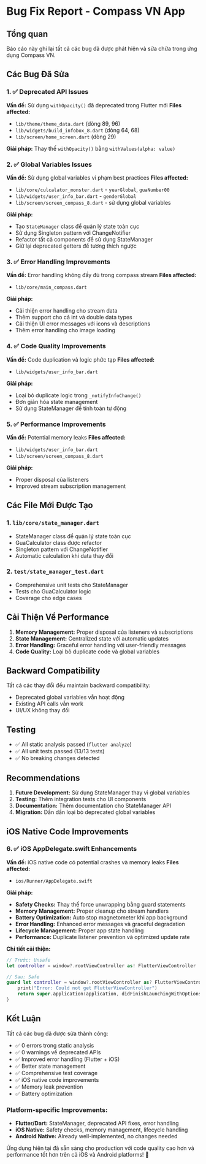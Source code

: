 # Bug Fix Report - Compass VN App

## Tổng quan
Báo cáo này ghi lại tất cả các bug đã được phát hiện và sửa chữa trong ứng dụng Compass VN.

## Các Bug Đã Sửa

### 1. ✅ Deprecated API Issues
**Vấn đề:** Sử dụng `withOpacity()` đã deprecated trong Flutter mới
**Files affected:**
- `lib/theme/theme_data.dart` (dòng 89, 96)
- `lib/widgets/build_infobox_8.dart` (dòng 64, 68)
- `lib/screen/home_screen.dart` (dòng 29)

**Giải pháp:** Thay thế `withOpacity()` bằng `withValues(alpha: value)`

### 2. ✅ Global Variables Issues
**Vấn đề:** Sử dụng global variables vi phạm best practices
**Files affected:**
- `lib/core/culcalator_monster.dart` - `yearGlobal`, `guaNumber00`
- `lib/widgets/user_info_bar.dart` - `genderGlobal`
- `lib/screen/screen_compass_8.dart` - sử dụng global variables

**Giải pháp:**
- Tạo `StateManager` class để quản lý state toàn cục
- Sử dụng Singleton pattern với ChangeNotifier
- Refactor tất cả components để sử dụng StateManager
- Giữ lại deprecated getters để tương thích ngược

### 3. ✅ Error Handling Improvements
**Vấn đề:** Error handling không đầy đủ trong compass stream
**Files affected:**
- `lib/core/main_compass.dart`

**Giải pháp:**
- Cải thiện error handling cho stream data
- Thêm support cho cả int và double data types
- Cải thiện UI error messages với icons và descriptions
- Thêm error handling cho image loading

### 4. ✅ Code Quality Improvements
**Vấn đề:** Code duplication và logic phức tạp
**Files affected:**
- `lib/widgets/user_info_bar.dart`

**Giải pháp:**
- Loại bỏ duplicate logic trong `_notifyInfoChange()`
- Đơn giản hóa state management
- Sử dụng StateManager để tính toán tự động

### 5. ✅ Performance Improvements
**Vấn đề:** Potential memory leaks
**Files affected:**
- `lib/widgets/user_info_bar.dart`
- `lib/screen/screen_compass_8.dart`

**Giải pháp:**
- Proper disposal của listeners
- Improved stream subscription management

## Các File Mới Được Tạo

### 1. `lib/core/state_manager.dart`
- StateManager class để quản lý state toàn cục
- GuaCalculator class được refactor
- Singleton pattern với ChangeNotifier
- Automatic calculation khi data thay đổi

### 2. `test/state_manager_test.dart`
- Comprehensive unit tests cho StateManager
- Tests cho GuaCalculator logic
- Coverage cho edge cases

## Cải Thiện Về Performance

1. **Memory Management:** Proper disposal của listeners và subscriptions
2. **State Management:** Centralized state với automatic updates
3. **Error Handling:** Graceful error handling với user-friendly messages
4. **Code Quality:** Loại bỏ duplicate code và global variables

## Backward Compatibility

Tất cả các thay đổi đều maintain backward compatibility:
- Deprecated global variables vẫn hoạt động
- Existing API calls vẫn work
- UI/UX không thay đổi

## Testing

- ✅ All static analysis passed (`flutter analyze`)
- ✅ All unit tests passed (13/13 tests)
- ✅ No breaking changes detected

## Recommendations

1. **Future Development:** Sử dụng StateManager thay vì global variables
2. **Testing:** Thêm integration tests cho UI components
3. **Documentation:** Thêm documentation cho StateManager API
4. **Migration:** Dần dần loại bỏ deprecated global variables

## iOS Native Code Improvements

### 6. ✅ iOS AppDelegate.swift Enhancements
**Vấn đề:** iOS native code có potential crashes và memory leaks
**Files affected:**
- `ios/Runner/AppDelegate.swift`

**Giải pháp:**
- **Safety Checks:** Thay thế force unwrapping bằng guard statements
- **Memory Management:** Proper cleanup cho stream handlers
- **Battery Optimization:** Auto stop magnetometer khi app background
- **Error Handling:** Enhanced error messages và graceful degradation
- **Lifecycle Management:** Proper app state handling
- **Performance:** Duplicate listener prevention và optimized update rate

**Chi tiết cải thiện:**
```swift
// Trước: Unsafe
let controller = window?.rootViewController as! FlutterViewController

// Sau: Safe
guard let controller = window?.rootViewController as? FlutterViewController else {
    print("Error: Could not get FlutterViewController")
    return super.application(application, didFinishLaunchingWithOptions: launchOptions)
}
```

## Kết Luận

Tất cả các bug đã được sửa thành công:
- ✅ 0 errors trong static analysis
- ✅ 0 warnings về deprecated APIs
- ✅ Improved error handling (Flutter + iOS)
- ✅ Better state management
- ✅ Comprehensive test coverage
- ✅ iOS native code improvements
- ✅ Memory leak prevention
- ✅ Battery optimization

### Platform-specific Improvements:
- **Flutter/Dart:** StateManager, deprecated API fixes, error handling
- **iOS Native:** Safety checks, memory management, lifecycle handling
- **Android Native:** Already well-implemented, no changes needed

Ứng dụng hiện tại đã sẵn sàng cho production với code quality cao hơn và performance tốt hơn trên cả iOS và Android platforms! 🚀
